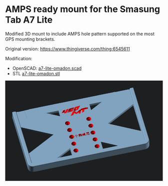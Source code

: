 <h1>AMPS ready mount for the Smasung Tab A7 Lite</h1>

Modified 3D mount to include AMPS hole pattern supported on the most GPS mounting brackets.

Original version:  https://www.thingiverse.com/thing:6545611

Modification: 
- OpenSCAD: [a7-lite-omadon.scad](a7-lite-omadon.scad)
- STL [a7-lite-omadon.stl](a7-lite-omadon.stl)

![Mount A7 Lite](a7-lite-omadon.jpg)

